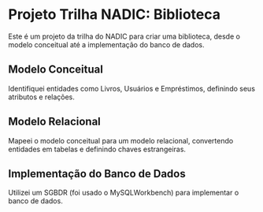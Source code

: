 # Projeto Trilha NADIC: Biblioteca

Este é um projeto da trilha do NADIC para criar uma biblioteca, desde o modelo conceitual até a implementação do banco de dados.

## Modelo Conceitual

Identifiquei entidades como Livros, Usuários e Empréstimos, definindo seus atributos e relações.

## Modelo Relacional

Mapeei o modelo conceitual para um modelo relacional, convertendo entidades em tabelas e definindo chaves estrangeiras.

## Implementação do Banco de Dados

Utilizei um SGBDR (foi usado o MySQLWorkbench) para implementar o banco de dados.
